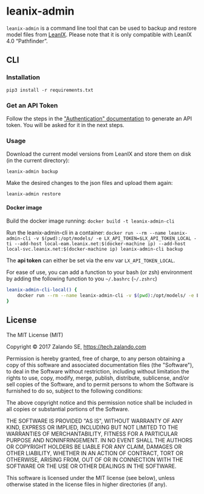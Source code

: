 # leanix-admin

`leanix-admin` is a command line tool that can be used to backup and restore
  model files from [LeanIX](https://www.leanix.net).
Please note that it is only compatible with LeanIX 4.0 “Pathfinder”.

## CLI

### Installation

    pip3 install -r requirements.txt

### Get an API Token

Follow the steps in the
["Authentication" documentation](https://dev.leanix.net/v4.0/docs/authentication#section-generate-api-tokens)
to generate an API token. You will be asked for it in the next steps.
    
### Usage

Download the current model versions from LeanIX and store them on disk (in the current directory):  

    leanix-admin backup
    
Make the desired changes to the json files and upload them again:

    leanix-admin restore

#### Docker image

Build the docker image running: `docker build -t leanix-admin-cli`

Run the leanix-admin-cli in a container:
`docker run --rm --name leanix-admin-cli -v $(pwd):/opt/models/ -e LX_API_TOKEN=$LX_API_TOKEN_LOCAL -ti --add-host local-eam.leanix.net:$(docker-machine ip) --add-host local-svc.leanix.net:$(docker-machine ip) leanix-admin-cli backup`

The **api token** can either be set via the env var `LX_API_TOKEN_LOCAL`.

For ease of use, you can add a function to your bash (or zsh) environment by adding the following function to you `~/.bashrc` (`~/.zshrc`)

```bash
leanix-admin-cli-local() {
    docker run --rm --name leanix-admin-cli -v $(pwd):/opt/models/ -e LX_API_TOKEN=$LX_API_TOKEN_LOCAL -ti --add-host local-eam.leanix.net:$(docker-machine ip) --add-host local-svc.leanix.net:$(docker-machine ip) leanix-admin-cli $1
}
```


## License

The MIT License (MIT)

Copyright © 2017 Zalando SE, https://tech.zalando.com

Permission is hereby granted, free of charge, to any person obtaining a copy
of this software and associated documentation files (the "Software"), to deal
in the Software without restriction, including without limitation the rights
to use, copy, modify, merge, publish, distribute, sublicense, and/or sell
copies of the Software, and to permit persons to whom the Software is
furnished to do so, subject to the following conditions:

The above copyright notice and this permission notice shall be included in all
copies or substantial portions of the Software.

THE SOFTWARE IS PROVIDED "AS IS", WITHOUT WARRANTY OF ANY KIND, EXPRESS OR
IMPLIED, INCLUDING BUT NOT LIMITED TO THE WARRANTIES OF MERCHANTABILITY,
FITNESS FOR A PARTICULAR PURPOSE AND NONINFRINGEMENT. IN NO EVENT SHALL THE
AUTHORS OR COPYRIGHT HOLDERS BE LIABLE FOR ANY CLAIM, DAMAGES OR OTHER
LIABILITY, WHETHER IN AN ACTION OF CONTRACT, TORT OR OTHERWISE, ARISING FROM,
OUT OF OR IN CONNECTION WITH THE SOFTWARE OR THE USE OR OTHER DEALINGS IN THE
SOFTWARE.

This software is licensed under the MIT license (see below),
unless otherwise stated in the license files in higher directories (if any).
